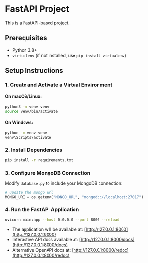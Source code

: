 # FastAPI Project

This is a FastAPI-based project.

## Prerequisites

- Python 3.8+
- `virtualenv` (if not installed, use `pip install virtualenv`)

## Setup Instructions

### 1. Create and Activate a Virtual Environment

#### On macOS/Linux:
```sh
python3 -m venv venv
source venv/bin/activate
```

#### On Windows:
```sh
python -m venv venv
venv\Scripts\activate
```

### 2. Install Dependencies

```sh
pip install -r requirements.txt
```

### 3. Configure MongoDB Connection

Modify `database.py` to include your MongoDB connection:
```python
# update the mongo url
MONGO_URI = os.getenv("MONGO_URL", "mongodb://localhost:27017")
```

### 4. Run the FastAPI Application

```sh
uvicorn main:app --host 0.0.0.0 --port 8000 --reload
```

- The application will be available at: [http://127.0.0.1:8000](http://127.0.0.1:8000)
- Interactive API docs available at: [http://127.0.0.1:8000/docs](http://127.0.0.1:8000/docs)
- Alternative OpenAPI docs at: [http://127.0.0.1:8000/redoc](http://127.0.0.1:8000/redoc)


